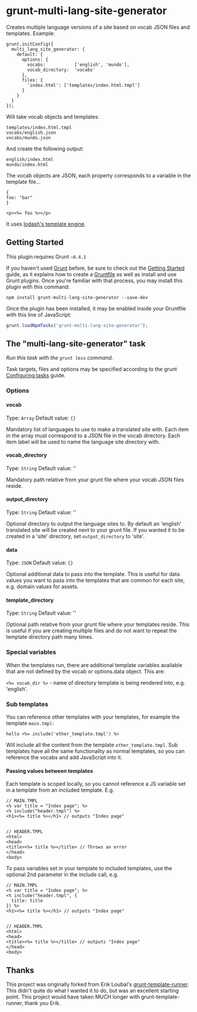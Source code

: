 # grunt-multi-lang-site-generator

Creates multiple language versions of a site based on vocab JSON files and templates.  Example:

```
grunt.initConfig({
  multi_lang_site_generator: {
    default: {
      options: {
        vocabs:           ['english', 'mundo'],
        vocab_directory:  'vocabs'
      },
      files: {
        'index.html': ['templates/index.html.tmpl']
      }
    }
  }
});
```

Will take vocab objects and templates:

```
templates/index.html.tmpl
vocabs/english.json
vocabs/mundo.json
```

And create the following output:

```
english/index.html
mundo/index.html
```

The vocab objects are JSON, each property corresponds to a variable in the template file...

```
{
foo: "bar"
}
```

```
<p><%= foo %></p>
```

It uses [lodash's template engine](http://lodash.com/docs#template).

## Getting Started
This plugin requires Grunt `~0.4.1`

If you haven't used [Grunt](http://gruntjs.com/) before, be sure to check out the [Getting Started](http://gruntjs.com/getting-started) guide, as it explains how to create a [Gruntfile](http://gruntjs.com/sample-gruntfile) as well as install and use Grunt plugins. Once you're familiar with that process, you may install this plugin with this command:

```shell
npm install grunt-multi-lang-site-generator --save-dev
```

Once the plugin has been installed, it may be enabled inside your Gruntfile with this line of JavaScript:

```js
grunt.loadNpmTasks('grunt-multi-lang-site-generator');
```

## The "multi-lang-site-generator" task
_Run this task with the `grunt less` command._

Task targets, files and options may be specified according to the grunt [Configuring tasks](http://gruntjs.com/configuring-tasks) guide.

### Options

#### vocab
Type: `Array`
Default value: `{}`

Mandatory list of languages to use to make a translated site with.  Each item in the array must correspond to a JSON file in the vocab directory.  Each item label will be used to name the language site directory with.

#### vocab_directory
Type: `String`
Default value: ''

Mandatory path relative from your grunt file where your vocab JSON files reside. 

#### output_directory
Type: `String`
Default value: ''

Optional directory to output the language sites to.  By default an 'english' translated site will be created next to your grunt file.  If you wanted it to be created in a 'site' directory, set `output_directory` to 'site'.

#### data
Type: `JSON`
Default value: `{}`

Optional additional data to pass into the template.  This is useful for data values you want to pass into the templates that are common for each site, e.g. domain values for assets.

#### template_directory
Type: `String`
Default value: ''

Optional path relative from your grunt file where your templates reside.  This is useful if you are creating multiple files and do not want to repeat the template directory path many times.


### Special variables

When the templates run, there are additional template variables available that are not defined by the vocab or options.data object.  This are:

`<%= vocab_dir %>` - name of directory template is being rendered into, e.g. 'english'.

### Sub templates

You can reference other templates with your templates, for example the template `main.tmpl`:

```
hello <%= include('other_template.tmpl') %>
```

Will include all the content from the template `other_template.tmpl`.  Sub templates have all the same functionality as normal templates, so you can reference the vocabs and add JavaScript into it.

#### Passing values between templates

Each template is scoped locally, so you cannot reference a JS variable set in a template from an included template.  E.g.

```
// MAIN.TMPL
<% var title = "Index page"; %>
<% include("header.tmpl") %>
<h1><%= title %></h1> // outputs "Index page"


// HEADER.TMPL
<html>
<head>
<title><%= title %></title> // Throws an error
</head>
<body>
```

To pass variables set in your template to included templates, use the optional 2nd parameter in the include call, e.g.

```
// MAIN.TMPL
<% var title = "Index page"; %>
<% include("header.tmpl", {
  title: title
}) %>
<h1><%= title %></h1> // outputs "Index page"


// HEADER.TMPL
<html>
<head>
<title><%= title %></title> // outputs "Index page"
</head>
<body>

```


## Thanks

This project was originally forked from Erik Loubal's [grunt-template-runner](https://github.com/ErikLoubal/grunt-template-runner).  This didn't quite do what I wanted it to do, but was an excellent starting point.  This project would have taken MUCH longer with grunt-template-runner, thank you Erik.